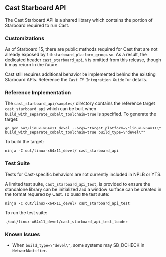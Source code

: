 ## Cast Starboard API

The Cast Starboard API is a shared library which contains the portion of
Starboard required to run Cast.

### Customizations

As of Starboard 15, there are public methods required for Cast that are not
already exposed by `libstarboard_platform_group.so`. As a result, the dedicated
header `cast_starboard_api.h` is omitted from this release, though it may
return in the future.

Cast still requires additional behavior be implemented behind the existing
Starboard APIs. Reference the `Cast TV Integration Guide` for details.

### Reference Implementation

The `cast_starboard_api/samples/` directory contains the reference target
`cast_starboard_api` which can be built when
`build_with_separate_cobalt_toolchain=true` is specified. To generate the
target:

```
gn gen out/linux-x64x11_devel --args="target_platform=\"linux-x64x11\" build_with_separate_cobalt_toolchain=true build_type=\"devel\""
```

To build the target:

```
ninja -C out/linux-x64x11_devel/ cast_starboard_api
```

### Test Suite

Tests for Cast-specific behaviors are not currently included in NPLB or YTS.

A limited test suite, `cast_starboard_api_test`, is provided to ensure the
standalone library can be initialized and a window surface can be created in the
format required by Cast. To build the test suite:

```
ninja -C out/linux-x64x11_devel/ cast_starboard_api_test
```

To run the test suite:

```
./out/linux-x64x11_devel/cast_starboard_api_test_loader
```

### Known Issues

- When `build_type=\"devel\"`, some systems may SB_DCHECK in `NetworkNotifier`.
